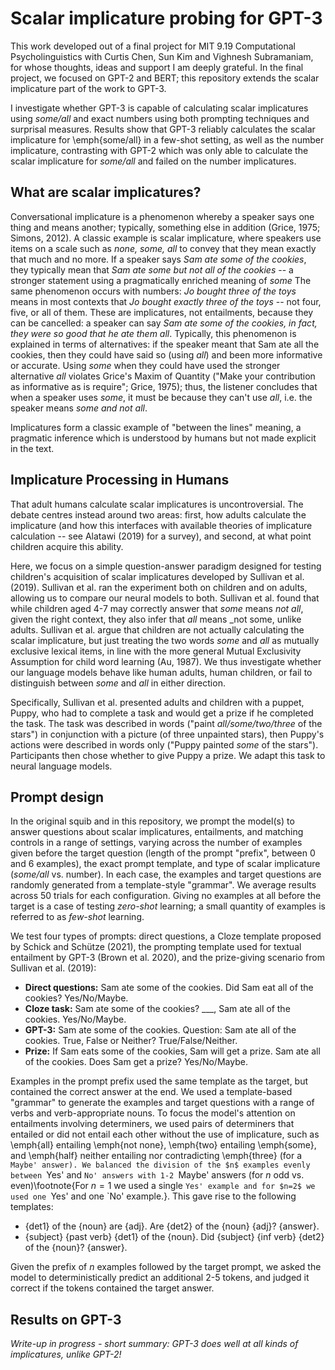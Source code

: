 # Scalar implicature probing for GPT-3

This work developed out of a final project for MIT 9.19 Computational Psycholinguistics with Curtis Chen, Sun Kim and Vighnesh Subramaniam, for whose thoughts, ideas and support I am deeply grateful.
In the final project, we focused on GPT-2 and BERT; this repository extends the scalar implicature part of the work to GPT-3.

I investigate whether GPT-3 is capable of calculating scalar implicatures using _some/all_ and exact numbers using both prompting techniques and surprisal measures. 
Results show that GPT-3 reliably calculates the scalar implicature for \emph{some/all} in a few-shot setting, as well as the number implicature, contrasting with GPT-2 
which was only able to calculate the scalar implicature for _some/all_ and failed on the number implicatures.

## What are scalar implicatures?

Conversational implicature is a phenomenon whereby a speaker says one thing and means another; 
typically, something else in addition (Grice, 1975; Simons, 2012). 
A classic example is scalar implicature, where speakers use items on a scale such as _none, some, all_
to convey that they mean exactly that much and no more. 
If a speaker says _Sam ate some of the cookies_, they typically mean that _Sam ate some but not all of the cookies_ -- 
a stronger statement using a pragmatically enriched meaning of _some_ 
The same phenomenon occurs with numbers: _Jo bought three of the toys_ means in most contexts that 
_Jo bought exactly three of the toys_ -- not four, five, or all of them. 
These are implicatures, not entailments, because they can be cancelled: a speaker can say 
_Sam ate some of the cookies, in fact, they were so good that he ate them all_. 
Typically, this phenomenon is explained in terms of alternatives: if the speaker meant that Sam ate all the cookies, 
then they could have said so (using _all_) and been more informative or accurate. 
Using _some_ when they could have used the stronger alternative _all_ violates Grice's Maxim of Quantity 
("Make your contribution as informative as is require"; Grice, 1975); 
thus, the listener concludes that when a speaker uses _some_, it must be because they can't use _all_, i.e. the speaker means _some and not all_.  

Implicatures form a classic example of "between the lines" meaning, a pragmatic inference which is understood by humans but not made explicit in the text.

## Implicature Processing in Humans

That adult humans calculate scalar implicatures is uncontroversial. 
The debate centres instead around two areas: first, how adults calculate the implicature 
(and how this interfaces with available theories of implicature calculation -- see Alatawi (2019) for a survey), and second, at what point children acquire this ability.

Here, we focus on a simple question-answer paradigm designed for testing children's acquisition of scalar implicatures developed by 
Sullivan et al. (2019). Sullivan et al. ran the experiment both on children and on adults, allowing us to compare our neural models to both. 
Sullivan et al. found that while children aged 4-7 may correctly answer that _some_ means _not all_, given the right context, they also infer that _all_ means 
_not some, unlike adults. Sullivan et al. argue that children are not actually calculating the scalar implicature, 
but just treating the two words _some_ and _all_ as mutually exclusive lexical items, in line with the more general Mutual Exclusivity Assumption for child word learning
(Au, 1987). 
We thus investigate whether our language models behave like human adults, human children, or fail to distinguish between _some_ and _all_ in either direction.

Specifically, Sullivan et al. presented adults and children with a puppet, Puppy, who had to complete a task and would get a prize if he completed the task. 
The task was described in words ("paint _all/some/two/three_ of the stars") in conjunction with a picture (of three unpainted stars), 
then Puppy's actions were described in words only ("Puppy painted _some_ of the stars"). 
Participants then chose whether to give Puppy a prize. 
We  adapt this task to neural language models.

## Prompt design

In the original squib and in this repository, we prompt the model(s) to answer questions about scalar implicatures, entailments, and matching controls in a range of settings, 
varying across the number of examples given before the target question (length of the prompt "prefix", between 0 and 6 examples), 
the exact prompt template, and type of scalar implicature (_some/all_ vs. number). 
In each case, the examples and target questions are randomly generated from a template-style "grammar". 
We average results across 50 trials for each configuration. 
Giving no examples at all before the target is a case of testing _zero-shot_ learning; a small quantity of examples is referred to as _few-shot_ learning. 

We test four types of prompts: direct questions, a Cloze template proposed by Schick and Schütze (2021), 
the prompting template used for textual entailment by GPT-3 (Brown et al. 2020), and the prize-giving scenario from Sullivan et al. (2019):

* **Direct questions:** Sam ate some of the cookies. Did Sam eat all of the cookies? Yes/No/Maybe.
* **Cloze task:** Sam ate some of the cookies? ___, Sam ate all of the cookies. Yes/No/Maybe.
* **GPT-3:** Sam ate some of the cookies. Question: Sam ate all of the cookies. True, False or Neither? True/False/Neither.
* **Prize:** If Sam eats some of the cookies, Sam will get a prize. Sam ate all of the cookies. Does Sam get a prize? Yes/No/Maybe.

Examples in the prompt prefix used the same template as the target, but contained the correct answer at the end. 
We used a template-based "grammar" to generate the examples and target questions with a range of verbs and verb-appropriate nouns. 
To focus the model's attention on entailments involving determiners, we used pairs of determiners that entailed or did not entail each other without the use of implicature, such as \emph{all} entailing \emph{not none}, \emph{two} entailing \emph{some}, and \emph{half} neither entailing nor contradicting \emph{three} (for a `Maybe' answer). We balanced the division of the $n$ examples evenly between `Yes' and `No' answers with 1-2 `Maybe' answers (for $n$ odd vs. even)\footnote{For $n=1$ we used a single `Yes' example and for $n=2$ we used one `Yes' and one `No' example.}. This gave rise to the following templates:

* {det1} of the {noun} are {adj}. Are {det2} of the {noun} {adj}? {answer}.
* {subject} {past verb} {det1} of the {noun}. Did {subject} {inf verb} {det2} of the {noun}? {answer}.

Given the prefix of _n_ examples followed by the target prompt, we asked the model to deterministically predict an additional 2-5 tokens, and judged it correct if the tokens contained the target answer.

## Results on GPT-3

_Write-up in progress - short summary: GPT-3 does well at all kinds of implicatures, unlike GPT-2!_
